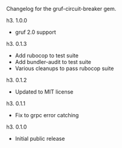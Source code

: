 Changelog for the gruf-circuit-breaker gem.

h3. 1.0.0

- gruf 2.0 support

h3. 0.1.3

- Add rubocop to test suite
- Add bundler-audit to test suite
- Various cleanups to pass rubocop suite

h3. 0.1.2

- Updated to MIT license

h3. 0.1.1

- Fix to grpc error catching

h3. 0.1.0

- Initial public release
